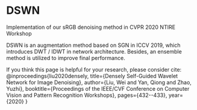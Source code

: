 # DSWN

Implementation of our sRGB denoising method in CVPR 2020 NTIRE Workshop

DSWN is an augmentation method based on SGN in ICCV 2019, which introduces DWT / IDWT in network architecture. Besides, an ensemble method is utilized to improve final performance.

If you think this page is helpful for your research, please consider cite:
@inproceedings{liu2020densely,
  title={Densely Self-Guided Wavelet Network for Image Denoising},
  author={Liu, Wei and Yan, Qiong and Zhao, Yuzhi},
  booktitle={Proceedings of the IEEE/CVF Conference on Computer Vision and Pattern Recognition Workshops},
  pages={432--433},
  year={2020}
}

